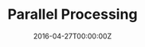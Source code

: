 ---
title: Parallel Processing
summary: Parallel implementation of Ramer–Douglas–Peucker algorithm using OpenMP
tags:
- Other
date: "2016-04-27T00:00:00Z"

# Optional external URL for project (replaces project detail page).
external_link: https://github.com/rkapsalis/CEID-projects/tree/master/Parallel Processing

image:
  caption: Photo by rawpixel on Unsplash
  focal_point: Smart

links:
url_code: ""
url_pdf: ""
url_slides: ""
url_video: ""

# Slides (optional).
#   Associate this project with Markdown slides.
#   Simply enter your slide deck's filename without extension.
#   E.g. `slides = "example-slides"` references `content/slides/example-slides.md`.
#   Otherwise, set `slides = ""`.
slides: ""
---